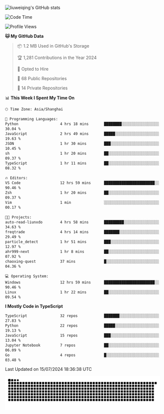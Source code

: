 ![liuweiqing's GitHub stats](https://github-readme-stats.vercel.app/api?username=14790897&show_icons=true&locale=cn&include_all_commits=true&count_private=true)

<!--START_SECTION:waka-->
![Code Time](http://img.shields.io/badge/Code%20Time-1%2C160%20hrs%2050%20mins-blue)

![Profile Views](http://img.shields.io/badge/Profile%20Views-7-blue)

**🐱 My GitHub Data** 

> 📦 1.2 MB Used in GitHub's Storage 
 > 
> 🏆 1,281 Contributions in the Year 2024
 > 
> 💼 Opted to Hire
 > 
> 📜 68 Public Repositories 
 > 
> 🔑 14 Private Repositories 
 > 
📊 **This Week I Spent My Time On** 

```text
🕑︎ Time Zone: Asia/Shanghai

💬 Programming Languages: 
Python                   4 hrs 18 mins       ████████░░░░░░░░░░░░░░░░░   30.04 % 
JavaScript               2 hrs 49 mins       █████░░░░░░░░░░░░░░░░░░░░   19.63 % 
JSON                     1 hr 30 mins        ███░░░░░░░░░░░░░░░░░░░░░░   10.45 % 
sh                       1 hr 20 mins        ██░░░░░░░░░░░░░░░░░░░░░░░   09.37 % 
TypeScript               1 hr 11 mins        ██░░░░░░░░░░░░░░░░░░░░░░░   08.32 % 

🔥 Editors: 
VS Code                  12 hrs 59 mins      ███████████████████████░░   90.46 % 
Zsh                      1 hr 20 mins        ██░░░░░░░░░░░░░░░░░░░░░░░   09.37 % 
Vim                      1 min               ░░░░░░░░░░░░░░░░░░░░░░░░░   00.17 % 

🐱‍💻 Projects: 
auto-read-liunxdo        4 hrs 58 mins       █████████░░░░░░░░░░░░░░░░   34.63 % 
freqtrade                4 hrs 14 mins       ███████░░░░░░░░░░░░░░░░░░   29.49 % 
particle_detect          1 hr 51 mins        ███░░░░░░░░░░░░░░░░░░░░░░   12.97 % 
ahr999-next              1 hr 8 mins         ██░░░░░░░░░░░░░░░░░░░░░░░   07.92 % 
chaoxing-quest           37 mins             █░░░░░░░░░░░░░░░░░░░░░░░░   04.36 % 

💻 Operating System: 
Windows                  12 hrs 59 mins      ███████████████████████░░   90.46 % 
Linux                    1 hr 22 mins        ██░░░░░░░░░░░░░░░░░░░░░░░   09.54 % 
```

**I Mostly Code in TypeScript** 

```text
TypeScript               32 repos            ███████░░░░░░░░░░░░░░░░░░   27.83 % 
Python                   22 repos            █████░░░░░░░░░░░░░░░░░░░░   19.13 % 
JavaScript               15 repos            ███░░░░░░░░░░░░░░░░░░░░░░   13.04 % 
Jupyter Notebook         7 repos             ██░░░░░░░░░░░░░░░░░░░░░░░   06.09 % 
Go                       4 repos             █░░░░░░░░░░░░░░░░░░░░░░░░   03.48 % 
```




 Last Updated on 15/07/2024 18:36:38 UTC
<!--END_SECTION:waka-->

<picture>
  <source media="(prefers-color-scheme: dark)" srcset="https://raw.githubusercontent.com/14790897/14790897/output/github-contribution-grid-snake-dark.svg" />
  <source media="(prefers-color-scheme: light)" srcset="https://raw.githubusercontent.com/14790897/14790897/output/github-contribution-grid-snake.svg" />
  <img alt="github-snake" src="https://raw.githubusercontent.com/14790897/14790897/output/github-contribution-grid-snake.svg" />
</picture>
